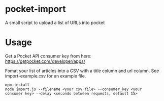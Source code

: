 # pocket-import
A small script to upload a list of URLs into pocket

# Usage
Get a Pocket API consumer key from here: https://getpocket.com/developer/apps/

Fomat your list of articles into a CSV with a title column and url column.  See import-example.csv for an example file.

~~~~
npm install
node import.js --filename <your csv file> --consumer_key <your consumer key> --delay <seconds between requests, default 15>
~~~~
